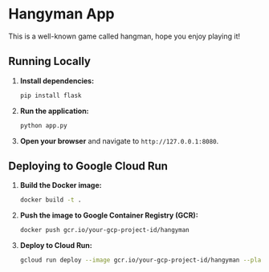 
# Hangyman App

This is a well-known game called hangman, hope you enjoy playing it!

## Running Locally

1. **Install dependencies:**
   ```bash
   pip install flask

2. **Run the application:**
   ```bash
   python app.py
   ```

3. **Open your browser** and navigate to `http://127.0.0.1:8080`.

## Deploying to Google Cloud Run

1. **Build the Docker image:**
   ```bash
   docker build -t .
   ```

2. **Push the image to Google Container Registry (GCR):**
   ```bash
   docker push gcr.io/your-gcp-project-id/hangyman
   ```

3. **Deploy to Cloud Run:**
   ```bash
   gcloud run deploy --image gcr.io/your-gcp-project-id/hangyman --platform managed
   ```
